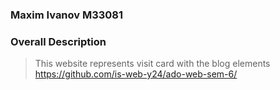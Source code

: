 ### Maxim Ivanov M33081
### Overall Description
> This website represents visit card with the blog elements
> https://github.com/is-web-y24/ado-web-sem-6/
